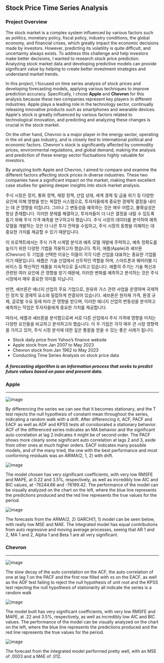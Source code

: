 ## Stock Price Time Series Analysis

### Project Overview

The stock market is a complex system influenced by various factors such as politics, monetary policy, fiscal policy, industry conditions, the global economy, and financial crises, which greatly impact the economic decisions made by investors. However, predicting its volatility is quite difficult, and uncertainty always exists. To address this challenge and help investors make better decisions, I wanted to research stock price prediction. Analyzing stock market data and developing predictive models can provide significant value by helping to create better investment strategies and understand market trends.

In this project, I focused on time series analysis of stock prices and developing forecasting models, applying various techniques to improve prediction accuracy. Specifically, I chose **Apple** and **Chevron** for this analysis because these two companies represent key players in different industries. Apple plays a leading role in the technology sector, continually releasing innovative products such as smartphones and wearable devices. Apple's stock is greatly influenced by various factors related to technological innovation, and predicting and analyzing these changes is crucial in the stock market.

On the other hand, Chevron is a major player in the energy sector, operating in the oil and gas industry, and is closely tied to international political and economic factors. Chevron's stock is significantly affected by commodity prices, environmental regulations, and global demand, making the analysis and prediction of these energy sector fluctuations highly valuable for investors.

By analyzing both Apple and Chevron, I aimed to compare and examine the different factors affecting stock prices in diverse industries. These two companies have a significant impact on the market, making them excellent case studies for gaining deeper insights into stock market analysis.

주식 시장은 정치, 통화 정책, 재정 정책, 산업 상태, 세계 경제 및 금융 위기 등 다양한 요인에 의해 영향을 받는 복잡한 시스템으로, 투자자들에게 중요한 경제적 결정을 내리는 데 큰 영향을 미칩니다. 그러나 그 변동성을 예측하는 것은 매우 어렵고, 불확실성은 항상 존재합니다. 이러한 문제를 해결하고, 투자자들이 더 나은 결정을 내릴 수 있도록 돕기 위해 주식 가격 예측을 연구하고자 했습니다. 주식 시장의 데이터를 분석하여 예측 모델을 개발하는 것은 더 나은 투자 전략을 수립하고, 주식 시장의 동향을 이해하는 데 중요한 가치를 제공할 수 있기 때문입니다.

이 프로젝트에서는 주식 가격 시계열 분석과 예측 모델 개발에 주력하고, 예측 정확도를 높이기 위한 다양한 기법을 적용하고자 했습니다. 특히, 애플(Apple)과 셰브론(Chevron) 두 기업을 선택한 이유는 이들이 각각 다른 산업을 대표하는 중요한 기업들이기 때문입니다. 애플은 기술 산업에서 선두적인 역할을 하며, 스마트폰과 웨어러블 디바이스 등 혁신적인 제품을 지속적으로 출시하고 있습니다. 애플의 주가는 기술 혁신과 관련된 여러 요인에 큰 영향을 받기 때문에, 이러한 변화를 예측하고 분석하는 것은 주식 시장에서 매우 중요한 의미를 지닙니다.

반면, 셰브론은 에너지 산업의 주요 기업으로, 원유와 가스 관련 사업을 운영하며 국제적인 정치 및 경제적 요소와 밀접하게 연결되어 있습니다. 셰브론은 원자재 가격, 환경 규제, 글로벌 수요 등에 따라 큰 영향을 받으며, 이러한 에너지 산업의 변동성을 분석하고 예측하는 작업은 투자자들에게 중요한 가치를 제공합니다.

따라서, 애플과 셰브론을 분석함으로써 서로 다른 산업에서 주식 가격에 영향을 미치는 다양한 요인들을 비교하고 분석하고자 했습니다. 이 두 기업은 각각 매우 큰 시장 영향력을 가지고 있어, 주식 시장 분석에 대한 깊은 통찰을 얻을 수 있는 좋은 사례가 됩니다.

+ Stock daily price from Yahoo’s finance website
+ Apple stock from Jan 2007 to May 2023
+ Chevron stock from Jan 1962 to May 2023
+ Conducting Time Series Analysis on stock price data


##### A forecasting algorithm is an information process that seeks to predict future values based on pase and present data.

### Apple
-----------

![image](https://github.com/user-attachments/assets/12bbc872-3457-443a-873f-db08fe37c2f2)

By differencing the series we can see that it becomes stationary, and the T test rejects the null
hypothesis of constant mean throughout the series, indicating a random walk with a drift.
After differencing it, ACF, PACF and EACF as well as ADF and KPSS tests all corroborated a
stationary behavior. ACF of the differenced series indicates an MA behavior and the significant
auto correlation at lag 2 indicates it might be of second order. The PACF shows more clearly
some significant auto correlation at lags 2 and 3, aside from other ones at much higher orders.
EACF indicates many possible models, and of the many tried, the one with the best performance
and most conforming residuals was an ARIMA(2, 1, 2) with drift.

![image](https://github.com/user-attachments/assets/4ef48840-668b-45af-bd1c-58e9d293e095)

The model chosen has very significant coefficients, with very low RMSFE and MAPE, at 0.22 and 3.5%, respectively, as
well as incredibly low AIC and BIC values, at -76244.66 and -76199.42. The performance of the model can be visually analyzed on the chart on the left, where the blue line represents the predictions produced and the red line represents the true values for the period.


![image](https://github.com/user-attachments/assets/9b53c688-77d7-44d1-a47c-40c5fb5525c8)

The forecasts from the ARMA(2, 2) GARCH(1, 1) model can be seen below, with really low
MSE and MAE. The integrated model has equal contributions from auto regressive and moving
average processes, seeing that AR 1 and 2, MA 1 and 2, Alpha 1 and Beta 1 are all very
significant.


### Chevron
-----------

![image](https://github.com/user-attachments/assets/879015d0-2407-4451-87f4-96bb01e2f16e)

The slow decay of the auto correlation on the ACF, the auto correlation of one at lag 1 on the PACF and the first row filled with xs on the EACF, as well as the ADF test failing to reject the null hypothesis of unit root and the KPSS test rejecting the null hypothesis of stationarity all indicate the series is a random walk



![image](https://github.com/user-attachments/assets/27264009-28e1-4698-a58e-abad786e67f3)

The model built has very significant coefficients, with very low RMSFE and MAPE, at .22 and 3.5%, respectively, as well as incredibly low AIC and BIC values. The performance of the model can be visually analyzed on the chart on the left, where the blue line represents the predictions produced and the red line represents the true values for the period.



![image](https://github.com/user-attachments/assets/1a4290ad-e85a-46d4-82ef-3039596dad54)

The forecast from the integrated model performed pretty well, with an MSE of .0003 and a MAE of .012.


